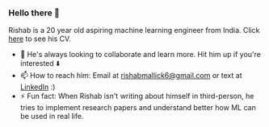 ### Hello there 👋

Rishab is a 20 year old aspiring machine learning engineer from India. Click [here](https://github.com/rishabgit/rishabgit/blob/master/Rishab_Mallick_resume.pdf) to see his CV.
- 👯 He's always looking to collaborate and learn more. Hit him up if you're interested :arrow_down:
- 📫 How to reach him: Email at rishabmallick6@gmail.com or text at [LinkedIn](https://www.linkedin.com/in/rishabmallick/) :)
- ⚡ Fun fact: When Rishab isn't writing about himself in third-person, he tries to implement research papers and understand better how ML can be used in real life.
